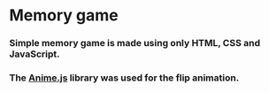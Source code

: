 # Memory game

### Simple memory game is made using only HTML, CSS and JavaScript.

### The [Anime.js](https://animejs.com/documentation/) library was used for the flip animation.
